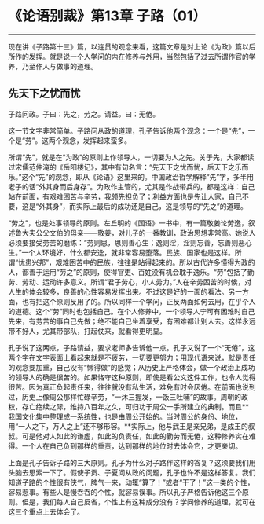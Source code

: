 # 《论语别裁》第13章 子路（01）

------

现在讲《子路第十三》篇，以连贯的观念来看，这篇文章是对上论《为政》篇以后所作的发挥。就是说一个人学问的内在修养与外用，当然包括了过去所谓作官的学养，乃至作人与做事的道理。

## 先天下之忧而忧

子路问政。子曰：先之，劳之。请益。曰：无倦。

这一节文字非常简单。子路问从政的道理，孔子告诉他两个观念：一个是“先”，一个是“劳”。这两个观念，发挥起来蛮多。

所谓“先”，就是在“为政”的原则上作领导人，一切要为人之先。关于先，大家都读过宋儒范仲淹的《岳阳楼记》，其中有句名言：“先天下之忧而忧，后天下之乐而乐。”这个“先”的观念，即从《论语》这里来的。中国政治哲学解释“先”字，多半用老子的话“外其身而后身存”。为政作主管的，尤其是作战带兵的，都是这样：自己站在前面，有艰难困苦与辛劳，我领先担负了；利益方面也是先让人家，自己不要，这是“外其身”，而实际上最后的成功还是自己，这是领导的“先之”的道理。

“劳之”，也是处事领导的原则。左丘明的《国语》一书中，有一篇敬姜论劳逸，叙述鲁大夫公父文伯的母亲——敬姜，对儿子的一番教训，政治思想非常高。她说人必须要接受劳苦的磨练：“劳则思，思则善心生；逸则淫，淫则忘善，忘善则恶心生。”一个人环境好，什么都安逸，就非常容易堕落。民族、国家也是这样。所谓“忧患兴邦”，艰难困苦中的民族，往往是站得起来的。所以古代许多懂得为政的人，都善于运用“劳之”的原则，使得官吏、百姓没有机会耽于逸乐。“劳”包括了勤劳、劳动、运动许多意义。所谓“君子劳心，小人劳力。”人在辛劳困苦的时候，对人生的体会较多，良善的心性容易发挥出来。不过这是好的一面的看法。另一方面，也有把这个原则反用了的。所以同样一个学问，正反两面如何去用，在乎个人的道德。这个“劳”同时也包括自己。在个人修养中，一个领导人宁可有困难时自己先来，有劳苦的事自己先做；绝不能自己坐着享受，有困难都让别人去。这样永远带不好人，尤其带部队，打起仗来，就看得更明显。

孔子说了这两点，子路请益，要求老师多告诉他一点。孔子又说了一个“无倦”，这两个字在文字表面上看起来就是不疲劳，一切要更努力；用现代语来说，就是责任的观念要加重，自己没有“懒得做”的感觉；从历史上严格体会，做一个政治上成功的领导人的确是很苦的。如果恪守这种原则，即使是看公文这件工作，也令人觉得很苦。因为真正负起责任来，往往就没有私生活，难免有时会厌倦。在前面也说到过，历史上像周公那样忙碌辛劳，“一沐三握发，一饭三吐哺”的故事。周朝的政权，存亡绝续之际，维持八百年之久，可归功于周公一手所建立的典制。而且**我国文化集中整理成一系统性，也是由周公开始的。当时周公的身份、地位，用“一人之下，万人之上”还不够形容。**实际上，他与武王是亲兄弟，是成王的叔叔。可是他对人如此的谦虚，如此的负责任，如此的勤劳而无倦，这种修养实在难得。一个人在自己负到那样的重责，达到那样的地位时去体会它，才更亲切。

上面是孔子告诉子路的三大原则。孔子为什么对子路作这样的答复？这须要我们用头脑去思索一下了。假使子贡、子夏问从政的问题，孔子也许不是这样答复。我们知道子路的个性很有侠气，脾气一来，动辄“算了！”或者“干了！”这一类的个性，容易惹事。有些人是慢吞吞的个性，就容易误事。所以孔子严格告诉他这三个原则。但是，我们每人自己反省，个性上有这种成分没有？学问修养的道理，就可在这三个重点上去体会了。

